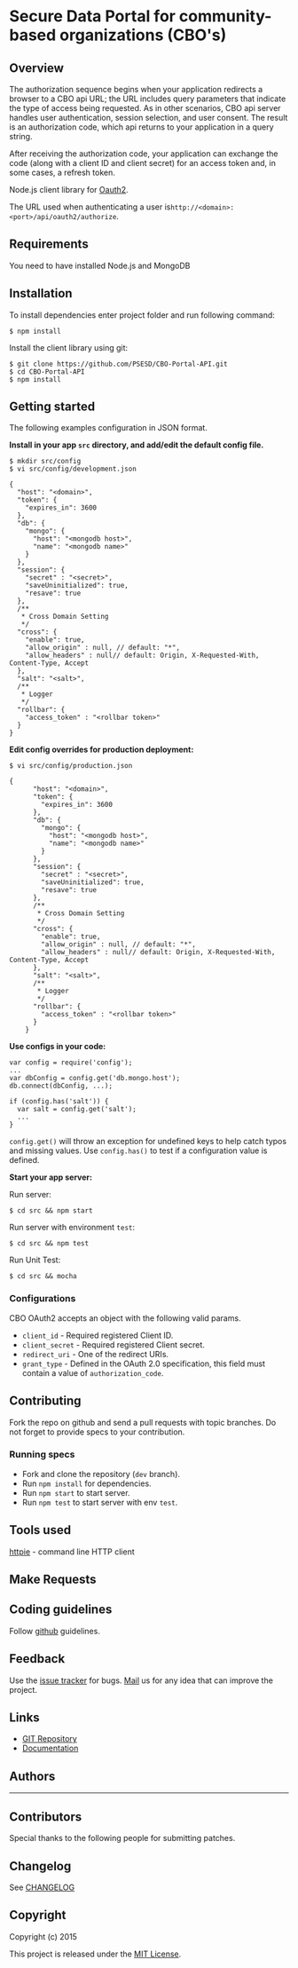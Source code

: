 
# Secure Data Portal for community-based organizations (CBO's)

## Overview
The authorization sequence begins when your application redirects a browser to a CBO api URL; the URL includes query parameters that indicate the type of access being requested. As in other scenarios, CBO api server handles user authentication, session selection, and user consent. The result is an authorization code, which api returns to your application in a query string.

After receiving the authorization code, your application can exchange the code (along with a client ID and client secret) for an access token and, in some cases, a refresh token.

Node.js client library for [Oauth2](http://oauth.net/2/).

The URL used when authenticating a user is`http://<domain>:<port>/api/oauth2/authorize`.

## Requirements

You need to have installed Node.js and MongoDB

## Installation


To install dependencies enter project folder and run following command:

    $ npm install

Install the client library using git:

    $ git clone https://github.com/PSESD/CBO-Portal-API.git
    $ cd CBO-Portal-API
    $ npm install


## Getting started

The following examples configuration in JSON format.

**Install in your app `src` directory, and add/edit the default config file.**

    $ mkdir src/config
    $ vi src/config/development.json

    {
      "host": "<domain>",
      "token": {
        "expires_in": 3600
      },
      "db": {
    	"mongo": {
    	  "host": "<mongodb host>",
    	  "name": "<mongodb name>"
    	}
      },
      "session": {
    	"secret" : "<secret>",
    	"saveUninitialized": true,
    	"resave": true
      },
      /**
       * Cross Domain Setting
       */
      "cross": {
    	"enable": true,
    	"allow_origin" : null, // default: "*",
    	"allow_headers" : null// default: Origin, X-Requested-With, Content-Type, Accept
      },
      "salt": "<salt>",
      /**
       * Logger
       */
      "rollbar": {
    	"access_token" : "<rollbar token>"
      }
    }

**Edit config overrides for production deployment:**

    $ vi src/config/production.json

    {
          "host": "<domain>",
          "token": {
            "expires_in": 3600
          },
          "db": {
        	"mongo": {
        	  "host": "<mongodb host>",
        	  "name": "<mongodb name>"
        	}
          },
          "session": {
        	"secret" : "<secret>",
        	"saveUninitialized": true,
        	"resave": true
          },
          /**
           * Cross Domain Setting
           */
          "cross": {
        	"enable": true,
        	"allow_origin" : null, // default: "*",
        	"allow_headers" : null// default: Origin, X-Requested-With, Content-Type, Accept
          },
          "salt": "<salt>",
          /**
           * Logger
           */
          "rollbar": {
        	"access_token" : "<rollbar token>"
          }
        }

**Use configs in your code:**

    var config = require('config');
    ...
    var dbConfig = config.get('db.mongo.host');
    db.connect(dbConfig, ...);

    if (config.has('salt')) {
      var salt = config.get('salt');
      ...
    }

`config.get()` will throw an exception for undefined keys to help catch typos and missing values.
Use `config.has()` to test if a configuration value is defined.


**Start your app server:**

Run server:

    $ cd src && npm start

Run server with environment `test`:

    $ cd src && npm test

Run Unit Test:

    $ cd src && mocha




### Configurations

CBO OAuth2 accepts an object with the following valid params.

* `client_id` - Required registered Client ID.
* `client_secret` - Required registered Client secret.
* `redirect_uri` - One of the redirect URIs.
* `grant_type` - Defined in the OAuth 2.0 specification, this field must contain a value of `authorization_code`.



## Contributing

Fork the repo on github and send a pull requests with topic branches. Do not forget to
provide specs to your contribution.


### Running specs

* Fork and clone the repository (`dev` branch).
* Run `npm install` for dependencies.
* Run `npm start` to start server.
* Run `npm test` to start server with env `test`.

## Tools used

[httpie](https://github.com/jkbr/httpie) - command line HTTP client

## Make Requests


## Coding guidelines

Follow [github](https://github.com/styleguide/) guidelines.


## Feedback

Use the [issue tracker](https://github.com/PSESD/CBO-Portal-API/issues) for bugs.
[Mail](mailto:support@upwardstech.com) us
for any idea that can improve the project.


## Links

* [GIT Repository](https://github.com/PSESD/CBO-Portal-API)
* [Documentation](https://github.com/PSESD/CBO-Portal-API)


## Authors

--- 


## Contributors

Special thanks to the following people for submitting patches.


## Changelog

See [CHANGELOG](https://github.com/PSESD/CBO-Portal-API/master/CHANGELOG.md)


## Copyright

Copyright (c) 2015

This project is released under the [MIT License](http://opensource.org/licenses/MIT).
